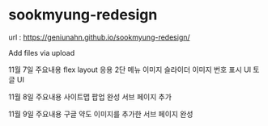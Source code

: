 # sookmyung-redesign

url :
https://geniunahn.github.io/sookmyung-redesign/

Add files via upload

11월 7일
주요내용
flex layout 응용
2단 메뉴
이미지 슬라이더
이미지 번호 표시 UI
토글 UI

11월 8일
주요내용
사이트맵 팝업 완성
서브 페이지 추가


11월 9일
주요내용
구글 약도 이미지를 추가한 서브 페이지 완성
